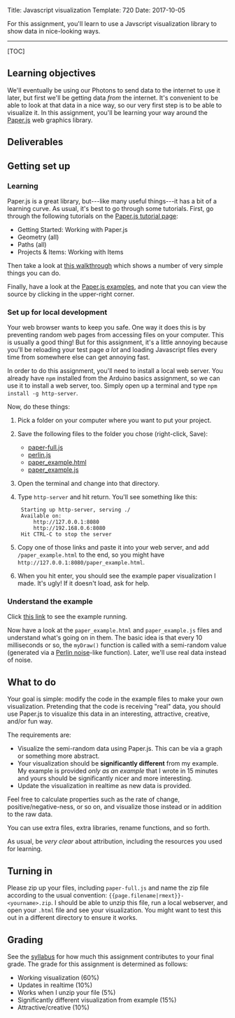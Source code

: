 Title: Javascript visualization
Template: 720
Date: 2017-10-05

For this assignment, you'll learn to use a Javscript visualization
library to show data in nice-looking ways.

---

[TOC]

## Learning objectives
We'll eventually be using our Photons to send data to the internet to
use it later, but first we'll be getting data _from_ the internet.
It's convenient to be able to look at that data in a nice way, so our
very first step is to be able to visualize it. In this assignment,
you'll be learning your way around the [Paper.js](http://paperjs.org)
web graphics library.

## Deliverables

## Getting set up
### Learning
Paper.js is a great library, but---like many useful things---it has a
bit of a learning curve. As usual, it's best to go through some
tutorials. First, go through the following tutorials on the [Paper.js
tutorial page](http://paperjs.org/tutorials/):

- Getting Started: Working with Paper.js
- Geometry (all)
- Paths (all)
- Projects & Items: Working with Items

Then take a look at [this
walkthrough](http://andyshora.com/easy-paper-js-tutorial.html) which
shows a number of very simple things you can do.

Finally, have a look at the [Paper.js
examples](http://paperjs.org/examples/), and note that you can view
the source by clicking in the upper-right corner.

### Set up for local development
Your web browser wants to keep you safe. One way it does this is by
preventing random web pages from accessing files on your computer.
This is usually a good thing! But for this assignment, it's a little
annoying because you'll be reloading your test page _a lot_ and
loading Javascript files every time from somewhere else can get
annoying fast.

In order to do this assignment, you'll need to install a local web
server. You already have `npm` installed from the Arduino basics
assignment, so we can use it to install a web server, too. Simply open
up a terminal and type `npm install -g http-server`.

Now, do these things:

1. Pick a folder on your computer where you want to put your project.
1. Save the following files to the folder you chose (right-click,
	 Save):
	- [paper-full.js](https://cdnjs.cloudflare.com/ajax/libs/paper.js/0.11.4/paper-full.js)
	- [perlin.js](https://raw.githubusercontent.com/josephg/noisejs/master/perlin.js)
	- [paper_example.html](/720/files/paper_example.html)
	- [paper_example.js](/720/files/paper_example.js)
1. Open the terminal and change into that directory.
1. Type `http-server` and hit return. You'll see something like this:

        Starting up http-server, serving ./
        Available on:
        	http://127.0.0.1:8080
        	http://192.168.0.6:8080
        Hit CTRL-C to stop the server	

1. Copy one of those links and paste it into your web server, and add
	 `/paper_example.html` to the end, so you might have
	 `http://127.0.0.1:8080/paper_example.html`.
1. When you hit enter, you should see the example paper visualization
	 I made. It's ugly! If it doesn't load, ask for help.

### Understand the example
Click [this link](/720/files/paper_example.html) to see the example
running.

Now have a look at the `paper_example.html` and `paper_example.js`
files and understand what's going on in them. The basic idea is that
every 10 milliseconds or so, the `myDraw()` function is called with a
semi-random value (generated via a [Perlin
noise](https://en.wikipedia.org/wiki/Perlin_noise)-like function).
Later, we'll use real data instead of noise.

## What to do
Your goal is simple: modify the code in the example files to make your
own visualization. Pretending that the code is receiving "real" data, 
you should use Paper.js to visualize this data in an interesting,
attractive, creative, and/or fun way.

The requirements are:

- Visualize the semi-random data using Paper.js. This can be via a
	graph or something more abstract.
- Your visualization should be **significantly different** from my
	example. My example is provided _only as an example_ that I wrote in
	15 minutes and yours should be significantly nicer and more
	interesting.
- Update the visualization in realtime as new data is provided.

Feel free to calculate properties such as the rate of change,
positive/negative-ness, or so on, and visualize those instead or in
addition to the raw data.

You can use extra files, extra libraries, rename functions, and so
forth.

As usual, be _very clear_ about attribution, including the resources
you used for learning.

## Turning in
Please zip up your files, including `paper-full.js` and name the zip
file according to the usual convention:
`{{page.filename|rmext}}-<yourname>.zip`. I should be able to unzip
this file, run a local webserver, and open your `.html` file and see
your visualization. You might want to test this out in a different
directory to ensure it works.

## Grading

See the [syllabus](/{{page.roots[0]}}/syllabus.html) for how much this
assignment contributes to your final grade. The grade for this
assignment is determined as follows:

- Working visualization (60%)
- Updates in realtime (10%)
- Works when I unzip your file (5%)
- Significantly different visualization from example (15%)
- Attractive/creative (10%)
